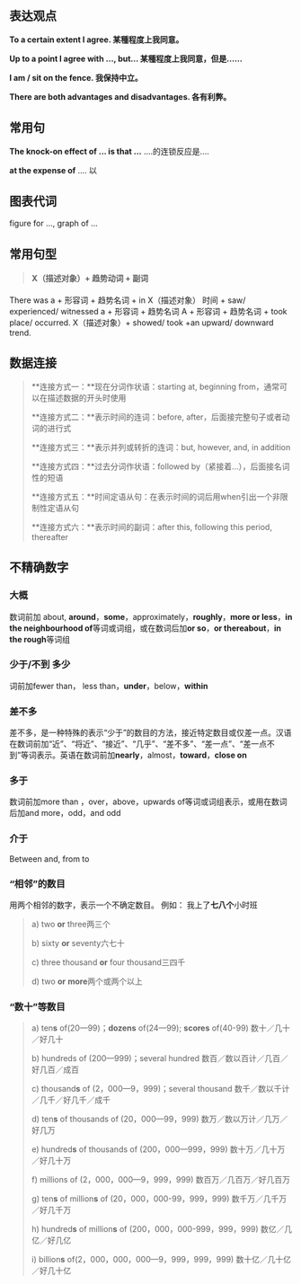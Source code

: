 

## 表达观点

**To a certain extent I agree. 某種程度上我同意。**

**Up to a point I agree with ..., but… 某種程度上我同意，但是……**

**I am / sit on the fence. 我保持中立。**

**There are both advantages and disadvantages. 各有利弊。**

## 常用句

**The knock-on effect of ... is that ...**     ....的连锁反应是....

**at the expense of** ....  以

## 图表代词

figure for ..., graph of ...

## 常用句型

> #### X（描述对象）+ 趋势动词 + 副词
There was a + 形容词 + 趋势名词 + in X（描述对象）
时间 + saw/ experienced/ witnessed a + 形容词 + 趋势名词
A + 形容词 + 趋势名词 + took place/ occurred.
X（描述对象）+ showed/ took +an upward/ downward trend.



## 数据连接

> **连接方式一：**现在分词作状语：starting at, beginning from，通常可以在描述数据的开头时使用
>
> **连接方式二：**表示时间的连词：before, after，后面接完整句子或者动词的进行式
>
> **连接方式三：**表示并列或转折的连词：but, however, and, in addition
>
> **连接方式四：**过去分词作状语：followed by（紧接着...），后面接名词性的短语
>
> **连接方式五：**时间定语从句：在表示时间的词后用when引出一个非限制性定语从句
>
> **连接方式六：**表示时间的副词：after this, following this period, thereafter



## 不精确数字

### 大概

数词前加 about, **around**，**some**，approximately，**roughly**，**more or less**，**in the neighbourhood of**等词或词组，或在数词后加**or so**，**or thereabout**，**in the rough**等词组

### 少于/不到 多少

词前加fewer than， less than，**under**，below，**within**

### 差不多

差不多，是一种特殊的表示“少于”的数目的方法，接近特定数目或仅差一点。汉语在数词前加“近”、“将近”、“接近”、“几乎”、“差不多”、“差一点”、“差一点不到”等词表示。英语在数词前加**nearly**，almost，**toward**，**close on**

### 多于

数词前加more than ，over，above，upwards of等词或词组表示，或用在数词后加and more，odd，and odd

### 介于

Between and, from to

### **“相邻”的数目**

用两个相邻的数字，表示一个不确定数目。 例如： 我上了**七八个**小时班

> a) two **or** three两三个
>
> b) sixty **or** seventy六七十
>
> c) three thousand **or** four thousand三四千
>
> d) two **or** **more**两个或两个以上

### **“数十”等数目**

> a) ten**s** of(20—99)；**dozens** of(24—99); **scores** of(40-99) 数十／几十／好几十
>
> b) hundreds of (200—999)；several hundred 数百／数以百计／几百／好几百／成百
>
> c) thousand**s** of (2，000—9，999)；several thousand 数千／数以千计／几千／好几千／成千
>
> d) ten**s** of thousands of (20，000—99，999) 数万／数以万计／几万／好几万
>
> e) hundred**s** of thousands of (200，000—999，999) 数十万／几十万／好几十万
>
> f) millions of (2，000，000—9，999，999) 数百万／几百万／好几百万
>
> g) ten**s** of million**s** of (20，000，000-99，999，999) 数千万／几千万／好几千万
>
> h) hundred**s** of million**s** of (200，000，000-999，999，999) 数亿／几亿／好几亿
>
> i) billion**s** of(2，000，000，000—9，999，999，999) 数十亿／几十亿／好几十亿